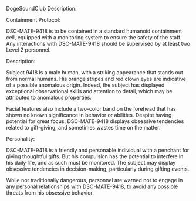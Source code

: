 DogeSoundClub Description:

Containment Protocol:

DSC-MATE-9418 is to be contained in a standard humanoid containment cell, equipped with a monitoring system to ensure the safety of the staff. Any interactions with DSC-MATE-9418 should be supervised by at least two Level 2 personnel.

Description:

Subject 9418 is a male human, with a striking appearance that stands out from normal humans. His orange stripes and red clown eyes are indicative of a possible anomalous origin. Indeed, the subject has displayed exceptional observational skills and attention to detail, which may be attributed to anomalous properties.

Facial features also include a two-color band on the forehead that has shown no known significance in behavior or abilities. Despite having potential for great focus, DSC-MATE-9418 displays obsessive tendencies related to gift-giving, and sometimes wastes time on the matter.

Personality:

DSC-MATE-9418 is a friendly and personable individual with a penchant for giving thoughtful gifts. But his compulsion has the potential to interfere in his daily life, and as such must be monitored. The subject may display obsessive tendencies in decision-making, particularly during gifting events.

While not traditionally dangerous, personnel are warned not to engage in any personal relationships with DSC-MATE-9418, to avoid any possible threats from his obsessive behavior.
